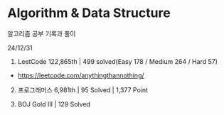 # Algorithm & Data Structure

알고리즘 공부 기록과 풀이

24/12/31

1. LeetCode 122,865th | 499 solved(Easy 178 / Medium 264 / Hard 57)
- https://leetcode.com/anythingthannothing/

2. 프로그래머스 6,981th | 95 Solved | 1,377 Point

3. BOJ Gold III | 129 Solved
